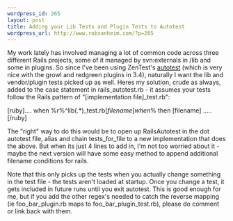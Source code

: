 ```yaml
--- 
wordpress_id: 265
layout: post
title: Adding your Lib Tests and Plugin Tests to Autotest
wordpress_url: http://www.robsanheim.com/?p=265
---
```

My work lately has involved managing a lot of common code across three different Rails projects, some of it managed by svn:externals in /lib and some in plugins.  So since I've been using ZenTest's <a href="http://rubyforge.org/projects/zentest/">autotest</a> (which is very nice with the growl and redgreen plugins in 3.4), naturally I want the lib and vendor/plugin tests picked up as well.  Heres my solution, crude as always, added to the case statement in rails_autotest.rb - it assumes your tests follow the Rails pattern of "[implementation file]_test.rb":

[ruby].... 
    when %r%^lib(.*)_test\.rb$% then
      [filename]
    when %r%^vendor/plugins(.*)_test\.rb$% then
      [filename]
    .....[/ruby]

The "right" way to do this would be to open up RailsAutotest in the dot autotest file, alias and chain tests_for_file to a new implementation that does the above.  But when its just 4 lines to add in, I'm not too worried about it - maybe the next version will have some easy method to append additional filename conditions for rails.

Note that this only picks up the tests when you actually change something in the test file - the tests aren't loaded at startup.  Once you change a test, it gets included in future runs until you exit autotest.  This is good enough for me, but if you add the other regex's needed to catch the reverse mapping (ie foo_bar_plugin.rb maps to foo_bar_plugin_test.rb), please do comment or link back with them.
